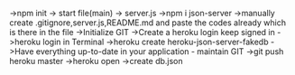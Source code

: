 ->npm init -> start file(main) -> server.js
->npm i json-server
->manually create .gitignore,server.js,README.md and paste the codes already which is there in the file
->Initialize GIT
->Create a heroku login keep signed in
->heroku login in Terminal
->heroku create heroku-json-server-fakedb
->Have everything up-to-date in your application - maintain GIT
->git push heroku master
->heroku open
->create db.json